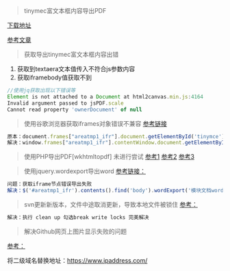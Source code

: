 > tinymec富文本框内容导出PDF

[下载地址](https://github.com/linwalker/render-html-to-pdf)

[参考文章](https://www.hangge.com/blog/cache/detail_2210.html)

> 获取导出tinymec富文本框内容出错

1. 获取到textaera文本值传入不符合js参数内容
2. 获取iframebody值获取不到

```js
//使用jq获取出现以下错误等
Element is not attached to a Document at html2canvas.min.js:4164
Invalid argument passed to jsPDF.scale
Cannot read property 'ownerDocument' of null
```

> 使用谷歌浏览器获取iframes对象错误不兼容  [参考链接](https://my.oschina.net/u/2242194/blog/761784)

```js
原本：document.frames["areatmp1_ifr"].document.getElementById('tinymce');
解决：window.frames["areatmp1_ifr"].contentWindow.document.getElementById('tinymce');
```

> 使用PHP导出PDF[wkhtmltopdf]  未进行尝试    [参考1](https://www.cnblogs.com/lishalom/p/6382020.html)    [参考2](https://www.cnblogs.com/lhm166/articles/7235022.html)  [参考3](https://segmentfault.com/a/1190000017842592?utm_source=tag-newest)

> 使用jquery.wordexport导出word [参考链接：](http://d.hoohtml.com/jQuery/2016090927.html)

```js
问题：获取iframe节点错误导出失败
解决：$('#areatmp1_ifr').contents().find('body').wordExport('模块文档word');
```

> svn更新新版本，文件中途取消更新，导致本地文件被锁住  [参考：](https://www.cnblogs.com/xu-nian-qin/p/11052905.html)

```js
解决：执行 clean up 勾选break write locks 完美解决
```

> 解决Github网页上图片显示失败的问题

[参考：](https://blog.csdn.net/qq_38232598/article/details/91346392)

将二级域名替换地址：https://www.ipaddress.com/

